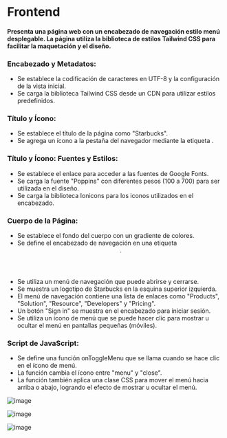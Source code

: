 # Frontend
#### Presenta una página web con un encabezado de navegación estilo menú desplegable. La página utiliza la biblioteca de estilos Tailwind CSS para facilitar la maquetación y el diseño.

### Encabezado y Metadatos:

- Se establece la codificación de caracteres en UTF-8 y la configuración de la vista inicial.
- Se carga la biblioteca Tailwind CSS desde un CDN para utilizar estilos predefinidos.

### Título y Ícono:

- Se establece el título de la página como "Starbucks".
- Se agrega un ícono a la pestaña del navegador mediante la etiqueta <link>.

### Título y Ícono: Fuentes y Estilos:

- Se establece el enlace para acceder a las fuentes de Google Fonts.
- Se carga la fuente "Poppins" con diferentes pesos (100 a 700) para ser utilizada en el diseño.
- Se carga la biblioteca Ionicons para los iconos utilizados en el encabezado.

### Cuerpo de la Página:

- Se establece el fondo del cuerpo con un gradiente de colores.
- Se define el encabezado de navegación en una etiqueta <header>.
- Se utiliza un menú de navegación que puede abrirse y cerrarse.
- Se muestra un logotipo de Starbucks en la esquina superior izquierda.
- El menú de navegación contiene una lista de enlaces como "Products", "Solution", "Resource", "Developers" y "Pricing".
- Un botón "Sign in" se muestra en el encabezado para iniciar sesión.
- Se utiliza un ícono de menú que se puede hacer clic para mostrar u ocultar el menú en pantallas pequeñas (móviles).

### Script de JavaScript:

- Se define una función onToggleMenu que se llama cuando se hace clic en el ícono de menú.
- La función cambia el ícono entre "menu" y "close".
- La función también aplica una clase CSS para mover el menú hacia arriba o abajo, logrando el efecto de mostrar u ocultar el menú.

  
![image](https://github.com/MaricarmenCatalinaRaymundoRomero/ProyectoAgosto03_DigitalBuho/assets/129924045/da4a7c1d-0e19-4691-ba84-d2e95cf83f9d)

![image](https://github.com/MaricarmenCatalinaRaymundoRomero/ProyectoAgosto03_DigitalBuho/assets/129924045/ab37f2d4-7285-4491-bce8-5cd9d4d03a90)

![image](https://github.com/MaricarmenCatalinaRaymundoRomero/ProyectoAgosto03_DigitalBuho/assets/129924045/c83a9264-c363-43b9-b24e-bf17e2102d1d)
